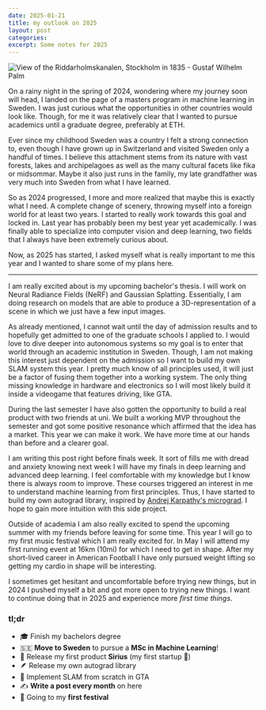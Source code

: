 ```yaml
---
date: 2025-01-21
title: my outlook on 2025
layout: post
categories: 
excerpt: Some notes for 2025
---
```

![View of the Riddarholmskanalen, Stockholm in 1835 - Gustaf Wilhelm Palm](/images/posts/palm-gustaf.jpg)

On a rainy night in the spring of 2024, wondering where my journey soon will head, I landed on the page of a masters program in machine learning in Sweden. I was just curious what the opportunities in other countries would look like. Though, for me it was relatively clear that I wanted to pursue academics until a graduate degree, preferably at ETH. 

Ever since my childhood Sweden was a country I felt a strong connection to, even though I have grown up in Switzerland and visited Sweden only a handful of times. I believe this attachment stems from its nature with vast forests, lakes and archipelagoes as well as the many cultural facets like fika or midsommar. Maybe it also just runs in the family, my late grandfather was very much into Sweden from what I have learned.

So as 2024 progressed, I more and more realized that maybe this is exactly what I need. A complete change of scenery, throwing myself into a foreign world for at least two years. I started to really work towards this goal and locked in. Last year has probably been my best year yet academically. I was finally able to specialize into computer vision and deep learning, two fields that I always have been extremely curious about.

Now, as 2025 has started, I asked myself what is really important to me this year and I wanted to share some of my plans here.

---

I am really excited about is my upcoming bachelor's thesis. I will work on Neural Radiance Fields (NeRF) and Gaussian Splatting. Essentially, I am doing research on models that are able to produce a 3D-representation of a scene in which we just have a few input images.

As already mentioned, I cannot wait until the day of admission results and to hopefully get admitted to one of the graduate schools I applied to. I would love to dive deeper into autonomous systems so my goal is to enter that world through an academic institution in Sweden. Though, I am not making this interest just dependent on the admission so I want to build my own SLAM system this year. I pretty much know of all principles used, it will just be a factor of fusing them together into a working system. The only thing missing knowledge in hardware and electronics so I will most likely build it inside a videogame that features driving, like GTA.

During the last semester I have also gotten the opportunity to build a real product with two friends at uni. We built a working MVP throughout the semester and got some positive resonance which affirmed that the idea has a market. This year we can make it work. We have more time at our hands than before and a clearer goal.

I am writing this post right before finals week. It sort of fills me with dread and anxiety knowing next week I will have my finals in deep learning and advanced deep learning. I feel comfortable with my knowledge but I know there is always room to improve. These courses triggered an interest in me to understand machine learning from first principles. Thus, I have started to build my own autograd library, inspired by [Andrej Karpathy's micrograd](https://youtu.be/VMj-3S1tku0). I hope to gain more intuition with this side project.

Outside of academia I am also really excited to spend the upcoming summer with my friends before leaving for some time. This year I will go to my first music festival which I am really excited for. In May I will attend my first running event at 16km (10mi) for which I need to get in shape. After my short-lived career in American Football I have only pursued weight lifting so getting my cardio in shape will be interesting.

I sometimes get hesitant and uncomfortable before trying new things, but in 2024 I pushed myself a bit and got more open to trying new things. I want to continue doing that in 2025 and experience more _first time things_.
### tl;dr
- 🎓 Finish my bachelors degree
- 🇸🇪 **Move to Sweden** to pursue a **MSc in Machine Learning**!
- 📅 Release my first product **Sirius** (my first startup 👀)
- 🪶 Release my own autograd library
- 🚗 Implement SLAM from scratch in GTA
- ✍️ **Write a post every month** on here
- 🕺 Going to my **first festival**

